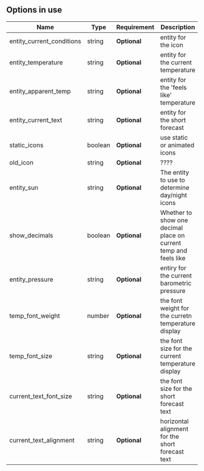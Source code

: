 ## Options in use

| Name                      | Type    | Requirement  | Description                                                      | Default       |
| ------------------------- | ------- | ------------ | ---------------------------------------------------------------- | ------------- |
| entity_current_conditions | string  | **Optional** | entity for the icon                                              | **Undefined** |
| entity_temperature        | string  | **Optional** | entity for the current temperature                               | **Undefined** |
| entity_apparent_temp      | string  | **Optional** | entity for the 'feels like' temperature                          | **Undefined** |
| entity_current_text       | string  | **Optional** | entity for the short forecast                                    | **Undefined** |
| static_icons              | boolean | **Optional** | use static or animated icons                                     | `false`       |
| old_icon                  | string  | **Optional** | ????                                                             | 'true'?       |
| entity_sun                | string  | **Optional** | The entity to use to determine day/night icons                   | `sun.sun`     |
| show_decimals             | boolean | **Optional** | Whether to show one decimal place on current temp and feels like | `false`       |
| entity_pressure           | string  | **Optional** | entiry for the current barometric pressure                       | **Undefined** |
| temp_font_weight          | number  | **Optional** | the font weight for the curretn temperature display              | `300`         |
| temp_font_size            | string  | **Optional** | the font size for the current temperature display                | `4em`         |
| current_text_font_size    | string  | **Optional** | the font size for the short forecast text                        | `1.5em`       |
| current_text_alignment    | string  | **Optional** | horizontal alignment for the short forecast text                 | `center`      |
